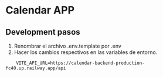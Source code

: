 # Calendar APP

## Development pasos

1. Renombrar el archivo .env.template por .env
2. Hacer los cambios respectivos en las variables de entorno.

```
    VITE_API_URL=https://calendar-backend-production-fc40.up.railway.app/api
```
